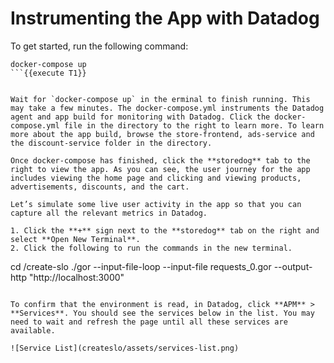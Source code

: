 # Instrumenting the App with Datadog

To get started, run the following command:

```
docker-compose up
```{{execute T1}}


Wait for `docker-compose up` in the erminal to finish running. This may take a few minutes. The docker-compose.yml instruments the Datadog agent and app build for monitoring with Datadog. Click the docker-compose.yml file in the directory to the right to learn more. To learn more about the app build, browse the store-frontend, ads-service and the discount-service folder in the directory. 

Once docker-compose has finished, click the **storedog** tab to the right to view the app. As you can see, the user journey for the app includes viewing the home page and clicking and viewing products, advertisements, discounts, and the cart.

Let’s simulate some live user activity in the app so that you can capture all the relevant metrics in Datadog. 

1. Click the **+** sign next to the **storedog** tab on the right and select **Open New Terminal**. 
2. Click the following to run the commands in the new terminal.

```
cd /create-slo
./gor --input-file-loop --input-file requests_0.gor --output-http "http://localhost:3000"
```{{execute T2}}

To confirm that the environment is read, in Datadog, click **APM** > **Services**. You should see the services below in the list. You may need to wait and refresh the page until all these services are available.

![Service List](createslo/assets/services-list.png)